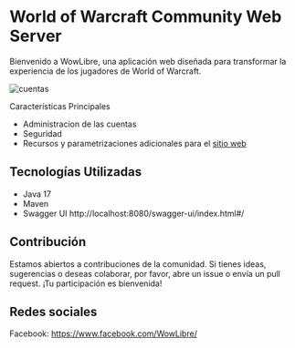 # World of Warcraft Community Web Server 


Bienvenido a WowLibre, una aplicación web diseñada para transformar la experiencia de los jugadores de World of Warcraft.

![cuentas](https://github.com/user-attachments/assets/59f93882-7ed6-470a-a738-ea04f3cbffd1)

Características Principales

-  Administracion de las cuentas
-  Seguridad
-  Recursos y parametrizaciones adicionales para el [sitio web](https://github.com/ManuChitiva/wow-libre-web-server)

## Tecnologías Utilizadas

- Java 17
- Maven
- Swagger UI http://localhost:8080/swagger-ui/index.html#/

## Contribución
Estamos abiertos a contribuciones de la comunidad. Si tienes ideas, sugerencias o deseas colaborar, por favor, abre un issue o envía un pull request. ¡Tu participación es bienvenida!


## Redes sociales
Facebook: https://www.facebook.com/WowLibre/


